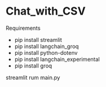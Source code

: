 # Chat_with_CSV

Requirements

- pip install streamlit
- pip install langchain_groq
- pip install python-dotenv
- pip install langchain_experimental
- pip install groq

streamlit rum main.py
